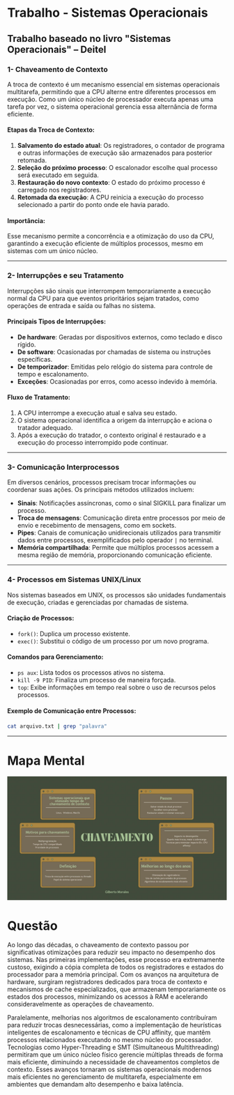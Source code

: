# Trabalho - Sistemas Operacionais

## Trabalho baseado no livro "Sistemas Operacionais" – Deitel

### 1- Chaveamento de Contexto 

A troca de contexto é um mecanismo essencial em sistemas operacionais multitarefa, permitindo que a CPU alterne entre diferentes processos em execução. Como um único núcleo de processador executa apenas uma tarefa por vez, o sistema operacional gerencia essa alternância de forma eficiente.

#### Etapas da Troca de Contexto:

1. **Salvamento do estado atual**: Os registradores, o contador de programa e outras informações de execução são armazenados para posterior retomada.
2. **Seleção do próximo processo**: O escalonador escolhe qual processo será executado em seguida.
3. **Restauração do novo contexto**: O estado do próximo processo é carregado nos registradores.
4. **Retomada da execução**: A CPU reinicia a execução do processo selecionado a partir do ponto onde ele havia parado.

#### Importância:
Esse mecanismo permite a concorrência e a otimização do uso da CPU, garantindo a execução eficiente de múltiplos processos, mesmo em sistemas com um único núcleo.

---

### 2- Interrupções e seu Tratamento

Interrupções são sinais que interrompem temporariamente a execução normal da CPU para que eventos prioritários sejam tratados, como operações de entrada e saída ou falhas no sistema.

#### Principais Tipos de Interrupções:

- **De hardware**: Geradas por dispositivos externos, como teclado e disco rígido.
- **De software**: Ocasionadas por chamadas de sistema ou instruções específicas.
- **De temporizador**: Emitidas pelo relógio do sistema para controle de tempo e escalonamento.
- **Exceções**: Ocasionadas por erros, como acesso indevido à memória.

#### Fluxo de Tratamento:

1. A CPU interrompe a execução atual e salva seu estado.
2. O sistema operacional identifica a origem da interrupção e aciona o tratador adequado.
3. Após a execução do tratador, o contexto original é restaurado e a execução do processo interrompido pode continuar.

---

### 3- Comunicação Interprocessos

Em diversos cenários, processos precisam trocar informações ou coordenar suas ações. Os principais métodos utilizados incluem:

- **Sinais**: Notificações assíncronas, como o sinal SIGKILL para finalizar um processo.
- **Troca de mensagens**: Comunicação direta entre processos por meio de envio e recebimento de mensagens, como em sockets.
- **Pipes**: Canais de comunicação unidirecionais utilizados para transmitir dados entre processos, exemplificados pelo operador `|` no terminal.
- **Memória compartilhada**: Permite que múltiplos processos acessem a mesma região de memória, proporcionando comunicação eficiente.

---

### 4- Processos em Sistemas UNIX/Linux

Nos sistemas baseados em UNIX, os processos são unidades fundamentais de execução, criadas e gerenciadas por chamadas de sistema.

#### Criação de Processos:

- `fork()`: Duplica um processo existente.
- `exec()`: Substitui o código de um processo por um novo programa.

#### Comandos para Gerenciamento:

- `ps aux`: Lista todos os processos ativos no sistema.
- `kill -9 PID`: Finaliza um processo de maneira forçada.
- `top`: Exibe informações em tempo real sobre o uso de recursos pelos processos.

#### Exemplo de Comunicação entre Processos:
```bash
cat arquivo.txt | grep "palavra"  
```

---

# Mapa Mental
<p> <img alt="Web" src="https://github.com/eumorales/TrabalhoSO/blob/main/Mapa%20Mental.jpg" /></p>

# Questão

Ao longo das décadas, o chaveamento de contexto passou por significativas otimizações para reduzir seu impacto no desempenho dos sistemas. Nas primeiras implementações, esse processo era extremamente custoso, exigindo a cópia completa de todos os registradores e estados do processador para a memória principal. Com os avanços na arquitetura de hardware, surgiram registradores dedicados para troca de contexto e mecanismos de cache especializados, que armazenam temporariamente os estados dos processos, minimizando os acessos à RAM e acelerando consideravelmente as operações de chaveamento.

Paralelamente, melhorias nos algoritmos de escalonamento contribuíram para reduzir trocas desnecessárias, como a implementação de heurísticas inteligentes de escalonamento e técnicas de CPU affinity, que mantêm processos relacionados executando no mesmo núcleo do processador. Tecnologias como Hyper-Threading e SMT (Simultaneous Multithreading) permitiram que um único núcleo físico gerencie múltiplas threads de forma mais eficiente, diminuindo a necessidade de chaveamentos completos de contexto. Esses avanços tornaram os sistemas operacionais modernos mais eficientes no gerenciamento de multitarefa, especialmente em ambientes que demandam alto desempenho e baixa latência.
